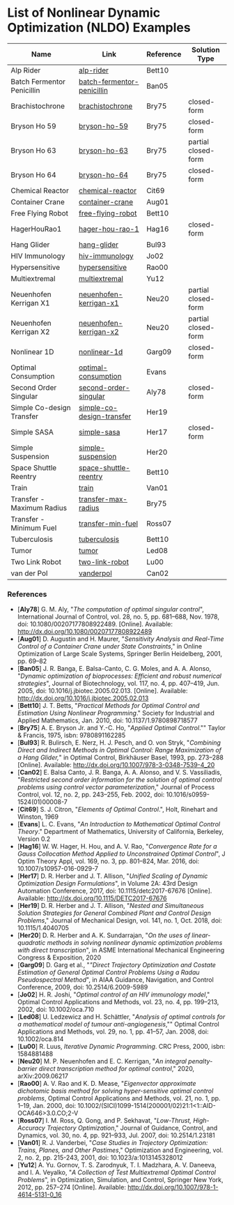 # List of Nonlinear Dynamic Optimization (NLDO) Examples

| Name | Link | Reference | Solution Type |
| ---- | ---- | ---- | ---- |
| Alp Rider | [alp-rider](alp-rider/) | Bett10 |  |
| Batch Fermentor Penicillin | [batch-fermentor-penicillin](batch-fermentor-penicillin/) | Ban05 |  |
| Brachistochrone | [brachistochrone](brachistochrone/) | Bry75 | closed-form |
| Bryson Ho 59 | [bryson-ho-59](bryson-ho-59/) | Bry75 | closed-form |
| Bryson Ho 63 | [bryson-ho-63](bryson-ho-63/) | Bry75 | partial closed-form |
| Bryson Ho 64 | [bryson-ho-64](bryson-ho-64/) | Bry75 | closed-form |
| Chemical Reactor | [chemical-reactor](chemical-reactor/) | Cit69 |  |
| Container Crane | [container-crane](container-crane/) | Aug01 |  |
| Free Flying Robot | [free-flying-robot](free-flying-robot/) | Bett10 |  |
| HagerHouRao1 | [hager-hou-rao-1](hager-hou-rao-1/) | Hag16 | closed-form |
| Hang Glider | [hang-glider](hang-glider/) | Bul93 |  |
| HIV Immunology | [hiv-immunology](hiv-immunology/) | Jo02 |  |
| Hypersensitive | [hypersensitive](hypersensitive/) | Rao00 |  |
| Multiextremal | [multiextremal](multiextremal/) | Yu12 |  |
| Neuenhofen Kerrigan X1 | [neuenhofen-kerrigan-x1](neuenhofen-kerrigan-x1/) | Neu20 | partial closed-form |
| Neuenhofen Kerrigan X2 | [neuenhofen-kerrigan-x2](neuenhofen-kerrigan-x2/) | Neu20 | partial closed-form |
| Nonlinear 1D | [nonlinear-1d](nonlinear-1d/) | Garg09 | closed-form |
| Optimal Consumption | [optimal-consumption](optimal-consumption/) | Evans |  |
| Second Order Singular | [second-order-singular](second-order-singular/) | Aly78 | closed-form |
| Simple Co-design Transfer | [simple-co-design-transfer](simple-co-design-transfer/) | Her19 |  |
| Simple SASA | [simple-sasa](simple-sasa/) | Her17 | closed-form |
| Simple Suspension | [simple-suspension](simple-suspension/) | Her20 |  |
| Space Shuttle Reentry | [space-shuttle-reentry](space-shuttle-reentry/) | Bett10 |  |
| Train | [train](train/) | Van01 |  |
| Transfer - Maximum Radius | [transfer-max-radius](transfer-max-radius/) | Bry75 |  |
| Transfer - Minimum Fuel | [transfer-min-fuel](transfer-min-fuel/) | Ross07 |  |
| Tuberculosis | [tuberculosis](tuberculosis/) | Bett10 |  |
| Tumor | [tumor](tumor/) | Led08 |  |
| Two Link Robot | [two-link-robot](two-link-robot/) | Lu00 |  |
| van der Pol | [vanderpol](vanderpol/) | Can02 |  |

### References
- [**Aly78**] G. M. Aly, "*The computation of optimal singular control*", International Journal of Control, vol. 28, no. 5, pp. 681–688, Nov. 1978, doi: 10.1080/00207177808922489. [Online]. Available: http://dx.doi.org/10.1080/00207177808922489
- [**Aug01**] D. Augustin and H. Maurer, "*Sensitivity Analysis and Real-Time Control of a Container Crane under State Constraints*," in Online Optimization of Large Scale Systems, Springer Berlin Heidelberg, 2001, pp. 69–82
- [**Ban05**] J. R. Banga, E. Balsa-Canto, C. G. Moles, and A. A. Alonso, "*Dynamic optimization of bioprocesses: Efficient and robust numerical strategies*", Journal of Biotechnology, vol. 117, no. 4, pp. 407–419, Jun. 2005, doi: 10.1016/j.jbiotec.2005.02.013. [Online]. Available: http://dx.doi.org/10.1016/j.jbiotec.2005.02.013
- [**Bett10**] J. T. Betts, "*Practical Methods for Optimal Control and Estimation Using Nonlinear Programming*." Society for Industrial and Applied Mathematics, Jan. 2010, doi: 10.1137/1.9780898718577
- [**Bry75**] A. E. Bryson Jr. and Y.-C. Ho, "*Applied Optimal Control*."" Taylor & Francis, 1975, isbn: 9780891162285
- [**Bul93**] R. Bulirsch, E. Nerz, H. J. Pesch, and O. von Stryk, "*Combining Direct and Indirect Methods in Optimal Control: Range Maximization of a Hang Glider,*" in Optimal Control, Birkhäuser Basel, 1993, pp. 273–288 [Online]. Available: http://dx.doi.org/10.1007/978-3-0348-7539-4_20
- [**Can02**] E. Balsa Canto, J. R. Banga, A. A. Alonso, and V. S. Vassiliadis, "*Restricted second order information for the solution of optimal control problems using control vector parameterization*," Journal of Process Control, vol. 12, no. 2, pp. 243–255, Feb. 2002, doi: 10.1016/s0959-1524(01)00008-7
- [**Cit69**] S. J. Citron, "*Elements of Optimal Control*.", Holt, Rinehart and Winston, 1969
- [**Evans**] L. C. Evans, "*An Introduction to Mathematical Optimal Control Theory*." Department of Mathematics, University of California, Berkeley, Version 0.2
- [**Hag16**] W. W. Hager, H. Hou, and A. V. Rao, "*Convergence Rate for a Gauss Collocation Method Applied to Unconstrained Optimal Control*", J Optim Theory Appl, vol. 169, no. 3, pp. 801–824, Mar. 2016, doi: 10.1007/s10957-016-0929-7
- [**Her17**] D. R. Herber and J. T. Allison, "*Unified Scaling of Dynamic Optimization Design Formulations*", in Volume 2A: 43rd Design Automation Conference, 2017, doi: 10.1115/detc2017-67676 [Online]. Available: http://dx.doi.org/10.1115/DETC2017-67676
- [**Her19**] D. R. Herber and J. T. Allison, "*Nested and Simultaneous Solution Strategies for General Combined Plant and Control Design Problems*," Journal of Mechanical Design, vol. 141, no. 1, Oct. 2018, doi: 10.1115/1.4040705
- [**Her20**] D. R. Herber and A. K. Sundarrajan, "*On the uses of linear-quadratic methods in solving nonlinear dynamic optimization problems with direct transcription*", in ASME International Mechanical Engineering Congress & Exposition, 2020
- [**Garg09**] D. Garg et al., "*"Direct Trajectory Optimization and Costate Estimation of General Optimal Control Problems Using a Radau Pseudospectral Method*", in AIAA Guidance, Navigation, and Control Conference, 2009, doi: 10.2514/6.2009-5989
- [**Jo02**] H. R. Joshi, "*Optimal control of an HIV immunology model*," Optimal Control Applications and Methods, vol. 23, no. 4, pp. 199–213, 2002, doi: 10.1002/oca.710
- [**Led08**] U. Ledzewicz and H. Schättler, "*Analysis of optimal controls for a mathematical model of tumour anti-angiogenesis*,"" Optimal Control Applications and Methods, vol. 29, no. 1, pp. 41–57, Jan. 2008, doi: 10.1002/oca.814
- [**Lu00**] R. Luus, *Iterative Dynamic Programming*. CRC Press, 2000, isbn: 1584881488
- [**Neu20**] M. P. Neuenhofen and E. C. Kerrigan, "*An integral penalty-barrier direct transcription method for optimal control*," 2020, arXiv:2009.06217
- [**Rao00**] A. V. Rao and K. D. Mease, "*Eigenvector approximate dichotomic basis method for solving hyper-sensitive optimal control problems*, Optimal Control Applications and Methods, vol. 21, no. 1, pp. 1–19, Jan. 2000, doi: 10.1002/(SICI)1099-1514(200001/02)21:1<1::AID-OCA646>3.0.CO;2-V
- [**Ross07**] I. M. Ross, Q. Gong, and P. Sekhavat, "*Low-Thrust, High-Accuracy Trajectory Optimization*," Journal of Guidance, Control, and Dynamics, vol. 30, no. 4, pp. 921–933, Jul. 2007, doi: 10.2514/1.23181
- [**Van01**] R. J. Vanderbei, "*Case Studies in Trajectory Optimization: Trains, Planes, and Other Pastimes*," Optimization and Engineering, vol. 2, no. 2, pp. 215-243, 2001, doi: 10.1023/a:1013145328012
- [**Yu12**] A. Yu. Gornov, T. S. Zarodnyuk, T. I. Madzhara, A. V. Daneeva, and I. A. Veyalko, "*A Collection of Test Multiextremal Optimal Control Problems*", in Optimization, Simulation, and Control, Springer New York, 2012, pp. 257–274 [Online]. Available: http://dx.doi.org/10.1007/978-1-4614-5131-0_16